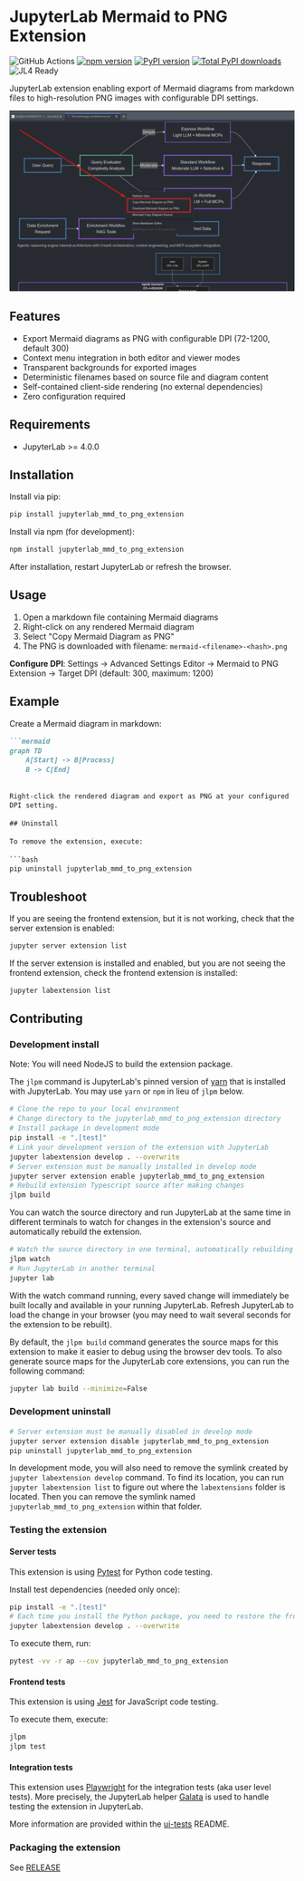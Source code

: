 # JupyterLab Mermaid to PNG Extension

![GitHub Actions](https://github.com/stellarshenson/jupyterlab_mmd_to_png_extension/actions/workflows/build.yml/badge.svg)
[![npm version](https://badge.fury.io/js/jupyterlab_mmd_to_png_extension.svg)](https://www.npmjs.com/package/jupyterlab_mmd_to_png_extension)
[![PyPI version](https://badge.fury.io/py/jupyterlab-mmd-to-png-extension.svg)](https://pypi.org/project/jupyterlab-mmd-to-png-extension/)
[![Total PyPI downloads](https://static.pepy.tech/badge/jupyterlab-mmd-to-png-extension)](https://pepy.tech/project/jupyterlab-mmd-to-png-extension)
![JL4 Ready](https://img.shields.io/badge/Jupyterlab%204-ready-blue)

JupyterLab extension enabling export of Mermaid diagrams from markdown files to high-resolution PNG images with configurable DPI settings.

![Extension Screenshot](.resources/screenshot.png)

## Features

- Export Mermaid diagrams as PNG with configurable DPI (72-1200, default 300)
- Context menu integration in both editor and viewer modes
- Transparent backgrounds for exported images
- Deterministic filenames based on source file and diagram content
- Self-contained client-side rendering (no external dependencies)
- Zero configuration required

## Requirements

- JupyterLab >= 4.0.0

## Installation

Install via pip:

```bash
pip install jupyterlab_mmd_to_png_extension
```

Install via npm (for development):

```bash
npm install jupyterlab_mmd_to_png_extension
```

After installation, restart JupyterLab or refresh the browser.

## Usage

1. Open a markdown file containing Mermaid diagrams
2. Right-click on any rendered Mermaid diagram
3. Select "Copy Mermaid Diagram as PNG"
4. The PNG is downloaded with filename: `mermaid-<filename>-<hash>.png`

**Configure DPI**: Settings -> Advanced Settings Editor -> Mermaid to PNG Extension -> Target DPI (default: 300, maximum: 1200)

## Example

Create a Mermaid diagram in markdown:

```markdown
```mermaid
graph TD
    A[Start] -> B[Process]
    B -> C[End]
```
```

Right-click the rendered diagram and export as PNG at your configured DPI setting.

## Uninstall

To remove the extension, execute:

```bash
pip uninstall jupyterlab_mmd_to_png_extension
```

## Troubleshoot

If you are seeing the frontend extension, but it is not working, check
that the server extension is enabled:

```bash
jupyter server extension list
```

If the server extension is installed and enabled, but you are not seeing
the frontend extension, check the frontend extension is installed:

```bash
jupyter labextension list
```

## Contributing

### Development install

Note: You will need NodeJS to build the extension package.

The `jlpm` command is JupyterLab's pinned version of
[yarn](https://yarnpkg.com/) that is installed with JupyterLab. You may use
`yarn` or `npm` in lieu of `jlpm` below.

```bash
# Clone the repo to your local environment
# Change directory to the jupyterlab_mmd_to_png_extension directory
# Install package in development mode
pip install -e ".[test]"
# Link your development version of the extension with JupyterLab
jupyter labextension develop . --overwrite
# Server extension must be manually installed in develop mode
jupyter server extension enable jupyterlab_mmd_to_png_extension
# Rebuild extension Typescript source after making changes
jlpm build
```

You can watch the source directory and run JupyterLab at the same time in different terminals to watch for changes in the extension's source and automatically rebuild the extension.

```bash
# Watch the source directory in one terminal, automatically rebuilding when needed
jlpm watch
# Run JupyterLab in another terminal
jupyter lab
```

With the watch command running, every saved change will immediately be built locally and available in your running JupyterLab. Refresh JupyterLab to load the change in your browser (you may need to wait several seconds for the extension to be rebuilt).

By default, the `jlpm build` command generates the source maps for this extension to make it easier to debug using the browser dev tools. To also generate source maps for the JupyterLab core extensions, you can run the following command:

```bash
jupyter lab build --minimize=False
```

### Development uninstall

```bash
# Server extension must be manually disabled in develop mode
jupyter server extension disable jupyterlab_mmd_to_png_extension
pip uninstall jupyterlab_mmd_to_png_extension
```

In development mode, you will also need to remove the symlink created by `jupyter labextension develop`
command. To find its location, you can run `jupyter labextension list` to figure out where the `labextensions`
folder is located. Then you can remove the symlink named `jupyterlab_mmd_to_png_extension` within that folder.

### Testing the extension

#### Server tests

This extension is using [Pytest](https://docs.pytest.org/) for Python code testing.

Install test dependencies (needed only once):

```sh
pip install -e ".[test]"
# Each time you install the Python package, you need to restore the front-end extension link
jupyter labextension develop . --overwrite
```

To execute them, run:

```sh
pytest -vv -r ap --cov jupyterlab_mmd_to_png_extension
```

#### Frontend tests

This extension is using [Jest](https://jestjs.io/) for JavaScript code testing.

To execute them, execute:

```sh
jlpm
jlpm test
```

#### Integration tests

This extension uses [Playwright](https://playwright.dev/docs/intro) for the integration tests (aka user level tests).
More precisely, the JupyterLab helper [Galata](https://github.com/jupyterlab/jupyterlab/tree/master/galata) is used to handle testing the extension in JupyterLab.

More information are provided within the [ui-tests](./ui-tests/README.md) README.

### Packaging the extension

See [RELEASE](RELEASE.md)
